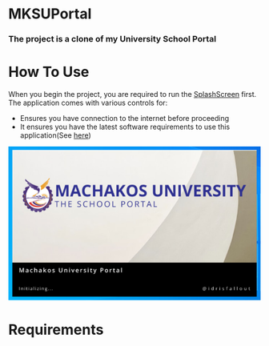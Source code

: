 # MKSUPortal
### The project is a clone of my University School Portal

# How To Use
When you begin the project, you are required to run the [SplashScreen][splash-screen] first.<br>
The application comes with various controls for:
- Ensures you have connection to the internet before proceeding
- It ensures you have the latest software requirements to use this application(See [here](#requirements))

![SPLASH...](screenshots/splash.png?raw=true "Optional Title")

# Requirements

[splash-screen]: splash_screen.py